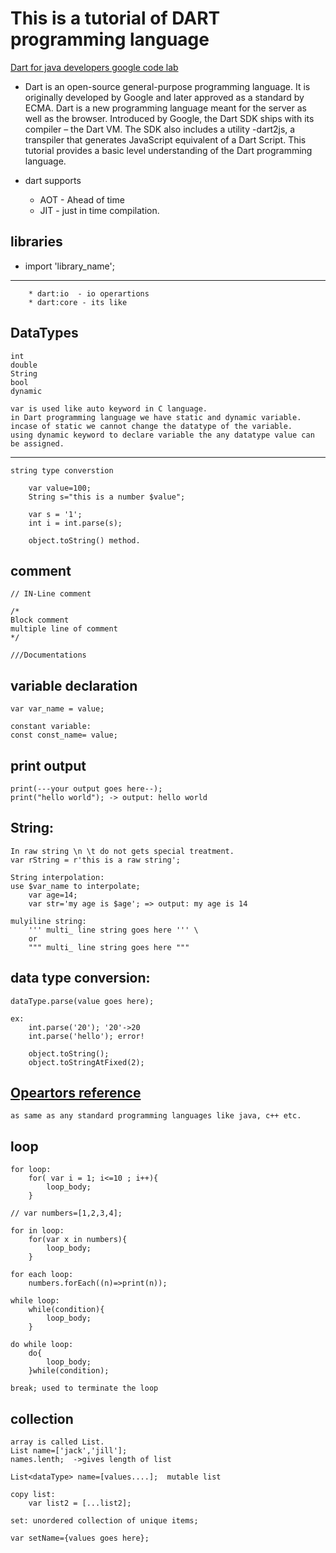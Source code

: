 # This is a tutorial of DART programming language

[Dart for java developers google code lab](https://codelabs.developers.google.com/codelabs/from-java-to-dart#0 "tutorial")

* Dart is an open-source general-purpose programming language. It is originally developed by Google and later approved as a standard by ECMA. Dart is a new programming language meant for the server as well as the browser. Introduced by Google, the Dart SDK ships with its compiler – the Dart VM. The SDK also includes a utility -dart2js, a transpiler that generates JavaScript equivalent of a Dart Script. This tutorial provides a basic level understanding of the Dart programming language.

* dart supports
    * AOT - Ahead of time
    * JIT - just in time compilation.

## libraries
* import 'library_name';
___

        * dart:io  - io operartions
        * dart:core - its like 

## DataTypes
    int
    double
    String
    bool
    dynamic

    var is used like auto keyword in C language.
    in Dart programming language we have static and dynamic variable.
    incase of static we cannot change the datatype of the variable.
    using dynamic keyword to declare variable the any datatype value can be assigned. 
________________________________________________
    string type converstion

        var value=100;
        String s="this is a number $value";
        
        var s = '1';
        int i = int.parse(s);

        object.toString() method.

## comment
    // IN-Line comment

    /*
    Block comment
    multiple line of comment
    */

    ///Documentations

## variable declaration

    var var_name = value;

    constant variable:
    const const_name= value;

## print output

    print(---your output goes here--);
    print("hello world"); -> output: hello world

## String:
    In raw string \n \t do not gets special treatment.
    var rString = r'this is a raw string';

    String interpolation:
    use $var_name to interpolate;
        var age=14;
        var str='my age is $age'; => output: my age is 14

    mulyiline string:
        ''' multi_ line string goes here ''' \
        or 
        """ multi_ line string goes here """

## data type conversion:
    dataType.parse(value goes here);

    ex:
        int.parse('20'); '20'->20
        int.parse('hello'); error! 

        object.toString();
        object.toStringAtFixed(2);


## [Opeartors reference](https://www.tutorialspoint.com/dart_programming/dart_programming_operators.htm "operators")

    as same as any standard programming languages like java, c++ etc.

## loop
    for loop:
        for( var i = 1; i<=10 ; i++){
            loop_body;
        }

    // var numbers=[1,2,3,4];

    for in loop:
        for(var x in numbers){
            loop_body;
        }
    
    for each loop:
        numbers.forEach((n)=>print(n));

    while loop:
        while(condition){
            loop_body;
        }
    
    do while loop:
        do{
            loop_body;
        }while(condition);

    break; used to terminate the loop

## collection

    array is called List.
    List name=['jack','jill'];
    names.lenth;  ->gives length of list

    List<dataType> name=[values....];  mutable list

    copy list:
        var list2 = [...list2];

    set: unordered collection of unique items;

    var setName={values goes here};